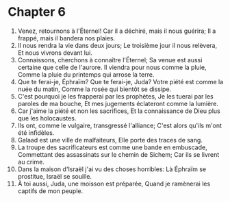 # Chapter 6

1. Venez, retournons à l'Éternel! Car il a déchiré, mais il nous guérira; Il a frappé, mais il bandera nos plaies.
2. Il nous rendra la vie dans deux jours; Le troisième jour il nous relèvera, Et nous vivrons devant lui.
3. Connaissons, cherchons à connaître l'Éternel; Sa venue est aussi certaine que celle de l'aurore. Il viendra pour nous comme la pluie, Comme la pluie du printemps qui arrose la terre.
4. Que te ferai-je, Éphraïm? Que te ferai-je, Juda? Votre piété est comme la nuée du matin, Comme la rosée qui bientôt se dissipe.
5. C'est pourquoi je les frapperai par les prophètes, Je les tuerai par les paroles de ma bouche, Et mes jugements éclateront comme la lumière.
6. Car j'aime la piété et non les sacrifices, Et la connaissance de Dieu plus que les holocaustes.
7. Ils ont, comme le vulgaire, transgressé l'alliance; C'est alors qu'ils m'ont été infidèles.
8. Galaad est une ville de malfaiteurs, Elle porte des traces de sang.
9. La troupe des sacrificateurs est comme une bande en embuscade, Commettant des assassinats sur le chemin de Sichem; Car ils se livrent au crime.
10. Dans la maison d'Israël j'ai vu des choses horribles: Là Éphraïm se prostitue, Israël se souille.
11. À toi aussi, Juda, une moisson est préparée, Quand je ramènerai les captifs de mon peuple.

